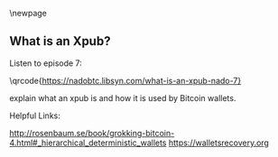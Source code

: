 \newpage
## What is an Xpub?

Listen to episode 7:

\qrcode{https://nadobtc.libsyn.com/what-is-an-xpub-nado-7}

explain what an xpub is and how it is used by Bitcoin wallets.

Helpful Links:

http://rosenbaum.se/book/grokking-bitcoin-4.html#_hierarchical_deterministic_wallets
https://walletsrecovery.org
